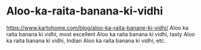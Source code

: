# Aloo-ka-raita-banana-ki-vidhi
https://www.kartohome.com/blog/aloo-ka-raita-banane-ki-vidhi/ Aloo ka raita banana ki vidhi, most excellent Aloo ka raita banana ki vidhi, tasty Aloo ka raita banana ki vidhi, Indian Aloo ka raita banana ki vidhi, etc.
